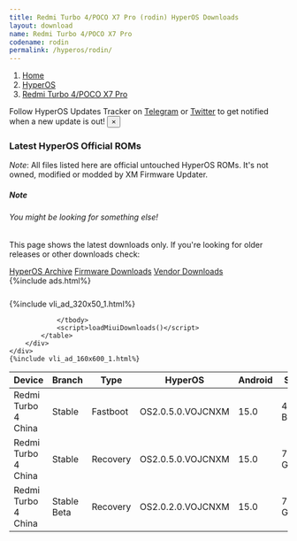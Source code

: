 ```yaml
---
title: Redmi Turbo 4/POCO X7 Pro (rodin) HyperOS Downloads
layout: download
name: Redmi Turbo 4/POCO X7 Pro
codename: rodin
permalink: /hyperos/rodin/
---
```

<nav aria-label="breadcrumb">
    <ol class="breadcrumb">
        <li class="breadcrumb-item"><a href="/">Home</a></li>
        <li class="breadcrumb-item"><a href="/hyperos/">HyperOS</a></li>
        <li class="breadcrumb-item active" aria-current="page"><a href="/hyperos/rodin/">Redmi Turbo 4/POCO X7 Pro</a></li>
    </ol>
</nav>
<div class="alert alert-primary alert-dismissible fade show" role="alert">
    Follow HyperOS Updates Tracker on <a href="https://t.me/MIUIUpdatesTracker" class="alert-link">Telegram</a>
     or <a href="https://twitter.com/MiFwUpdater" class="alert-link">Twitter</a> to get notified when a new update is out!
    <button type="button" class="close" data-dismiss="alert" aria-label="Close">
        <span aria-hidden="true">&times;</span>
    </button>
</div>

### Latest HyperOS Official ROMs
*Note*: All files listed here are official untouched HyperOS ROMs. It's not owned, modified or modded by XM Firmware Updater.
<div class="card">
  <div class="card-body">
    <h5 class="card-title">Note</h5>
    <h6 class="card-subtitle mb-2 text-muted">You might be looking for something else!</h6>
    <p class="card-text">This page shows the latest downloads only.
     If you're looking for older releases or other downloads check:</p>
    <a href="/archive/hyperos/rodin/" class="card-link">HyperOS Archive</a>
    <a href="/firmware/rodin/" class="card-link">Firmware Downloads</a>
    <a href="/vendor/rodin/" class="card-link">Vendor Downloads</a>
  </div>
</div>
{%include ads.html%}
<div class="row justify-content-center">
    <div class="col-10">
        <div class="table-responsive-md" style="margin-top: 25px;">
            {%include vli_ad_320x50_1.html%}
            <table id="miui" class="display dt-responsive nowrap compact table table-striped table-hover table-sm">
                <thead class="thead-dark">
                    <tr>
                        <th data-ref="device">Device</th>
                        <th data-ref="branch">Branch</th>
                        <th data-ref="type">Type</th>
                        <th data-ref="miui">HyperOS</th>
                        <th data-ref="android">Android</th>
                        <th data-ref="size">Size</th>
                        <th data-ref="size">Date</th>
                        <th data-ref="link">Link</th>
                    </tr>
                </thead>
                <tbody>
                <tr><td>Redmi Turbo 4 China</td><td>Stable</td><td>Fastboot</td><td>OS2.0.5.0.VOJCNXM</td><td>15.0</td><td>484 Bytes</td><td>2024-12-26</td><td><a href="/hyperos/rodin/stable/OS2.0.5.0.VOJCNXM/">Download</a></td></tr>
<tr><td>Redmi Turbo 4 China</td><td>Stable</td><td>Recovery</td><td>OS2.0.5.0.VOJCNXM</td><td>15.0</td><td>7.1 GB</td><td>2025-01-02</td><td><a href="/hyperos/rodin/stable/OS2.0.5.0.VOJCNXM/">Download</a></td></tr>
<tr><td>Redmi Turbo 4 China</td><td>Stable Beta</td><td>Recovery</td><td>OS2.0.2.0.VOJCNXM</td><td>15.0</td><td>7.1 GB</td><td>None</td><td><a href="/hyperos/rodin/stable beta/OS2.0.2.0.VOJCNXM/">Download</a></td></tr>

                </tbody>
                <script>loadMiuiDownloads()</script>
            </table>
        </div>
    </div>
    {%include vli_ad_160x600_1.html%}
</div>
